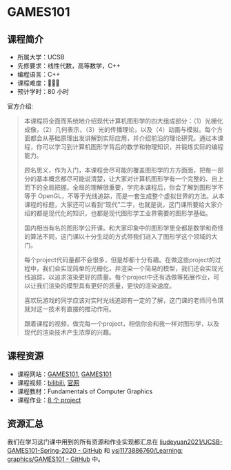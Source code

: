 # GAMES101

## 课程简介

- 所属大学：UCSB
- 先修要求：线性代数，高等数学，C++
- 编程语言：C++
- 课程难度：🌟🌟🌟
- 预计学时：80 小时

官方介绍:

> 本课程将全面而系统地介绍现代计算机图形学的四大组成部分：（1）光栅化成像，（2）几何表示，（3）光的传播理论，以及（4）动画与模拟。每个方面都会从基础原理出发讲解到实际应用，并介绍前沿的理论研究。通过本课程，你可以学习到计算机图形学背后的数学和物理知识，并锻炼实际的编程能力。
>
> 顾名思义，作为入门，本课程会尽可能的覆盖图形学的方方面面，把每一部分的基本概念都尽可能说清楚，让大家对计算机图形学有一个完整的、自上而下的全局把握。全局的理解很重要，学完本课程后，你会了解到图形学不等于 OpenGL，不等于光线追踪，而是一套生成整个虚拟世界的方法。从本课程的标题，大家还可以看到“现代”二字，也就是说，这门课所要给大家介绍的都是现代化的知识，也都是现代图形学工业界需要的图形学基础。
>
> 国内相当有名的图形学公开课。和大家印象中的图形学里全都是数学和奇怪的算法不同，这门课以十分生动的方式带我们进入了图形学这个领域的大门。
>
> 每个project代码量都不会很多，但是却都十分有趣。在做这些project的过程中，我们会实现简单的光栅化，并渲染一个简易的模型，我们还会实现光线追踪，以追求渲染更好的质量。每个project中还有选做等拓展作业，可以让我们渲染的模型具有更好的质量，更快的渲染速度。
>
> 喜欢玩游戏的同学应该对实时光线追踪有一定的了解，这门课的老师闫令琪就对这一技术有直接的推动作用。
>
> 跟着课程的视频，做完每一个project，相信你会和我一样对图形学，以及现代的渲染技术产生浓厚的兴趣。

## 课程资源

- 课程网站：[GAMES101](http://games-cn.org/intro-graphics/), [GAMES101](https://sites.cs.ucsb.edu/~lingqi/teaching/games101.html)
- 课程视频：[bilibili](https://www.bilibili.com/video/BV1X7411F744?p=1), [官网](http://games-cn.org/graphics-intro-ppt-video/)
- 课程教材：Fundamentals of Computer Graphics
- 课程作业：[8 个 project](http://games-cn.org/forums/topic/allhw/)

## 资源汇总

我们在学习这门课中用到的所有资源和作业实现都汇总在 [liudeyuan2021/UCSB-GAMES101-Spring-2020 - GitHub](https://github.com/liudeyuan2021/UCSB-GAMES101-Spring-2020) 和 [ysj1173886760/Learning: graphics/GAMES101 - GitHub](https://github.com/ysj1173886760/Learning/tree/master/graphics/GAMES101) 中。
